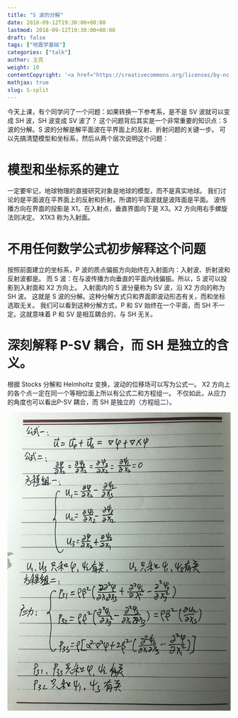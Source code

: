 ```yaml
---
title: "S 波的分解"
date: 2018-09-12T19:30:00+08:00
lastmod: 2018-09-12T19:30:00+08:00
draft: false
tags: ["地震学基础"]
categories: ["talk"]
author: 王亮
weight: 10
contentCopyright: '<a href="https://creativecommons.org/licenses/by-nc-sa/4.0/deed.zh" rel="noopener" target="_blank">CC 4.0</a>'
mathjax: true
slug: S-split
---
```


今天上课，有个同学问了一个问题：如果转换一下参考系，是不是 SV 波就可以变成 SH 波，SH 波变成 SV 波了？
这个问题背后其实是一个非常重要的知识点：S 波的分解。S 波的分解是解平面波在平界面上的反射、折射问题的关键一步。
可以先搞清楚模型和坐标系，然后从两个层次说明这个问题：

# 模型和坐标系的建立

一定要牢记，地球物理的直接研究对象是地球的模型，而不是真实地球。
我们讨论的是平面波在平界面上的反射和折射。所谓的平面波就是波阵面是平面。
波传播方向在界面的投影是 X1。在入射点，垂直界面向下是 X3。X2 方向用右手螺旋法则决定。
X1X3 称为入射面。

# 不用任何数学公式初步解释这个问题

按照前面建立的坐标系，P 波的质点偏振方向始终在入射面内：入射波、折射波和反射波都是。
而 S 波：在与波传播方向垂直的平面内线偏振。所以，S 波可以投影到入射面和 X2 方向上。
入射面内的 S 波分量称为 SV 波，沿 X2 方向的称为 SH 波。
这就是 S 波的分解。这种分解方式只和界面即波动形态有关，而和坐标选取无关。
我们可以看到这种分解方式，P 和 SV 始终在一个平面，而 SH 不一定。这就意味着 P 和 SV 是相互耦合的，与 SH 无关。

# 深刻解释 P-SV 耦合，而 SH 是独立的含义。

根据 Stocks 分解和 Helmholtz 变换，波动的位移场可以写为公式一。
X2 方向上的各个点一定在同一个等相位面上所以有公式二和方程组一。
不仅如此，从应力的角度也可以看出P-SV 耦合，而 SH 是独立的（方程组二）。

![pic](/media/20180912.JPG)
